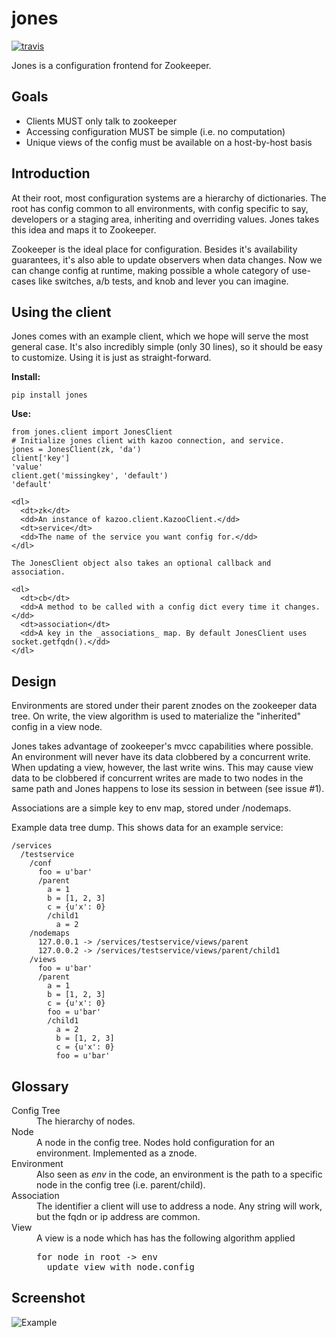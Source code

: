 jones
=====

[![travis][2]][1]

Jones is a configuration frontend for Zookeeper.

Goals
-----

   * Clients MUST only talk to zookeeper
   * Accessing configuration MUST be simple (i.e. no computation)
   * Unique views of the config must be available on a host-by-host basis

Introduction
------------

At their root, most configuration systems are a hierarchy of dictionaries. The root has config common to all environments,
with config specific to say, developers or a staging area, inheriting and overriding values. Jones takes this idea and
maps it to Zookeeper.

Zookeeper is the ideal place for configuration. Besides it's availability guarantees, it's also able to update observers
when data changes. Now we can change config at runtime, making possible a whole category of use-cases like switches, a/b
tests, and knob and lever you can imagine.

Using the client
----------------

Jones comes with an example client, which we hope will serve the most general case.
It's also incredibly simple (only 30 lines), so it should be easy to customize. Using it is just as straight-forward.

**Install:**

    pip install jones

**Use:**

    from jones.client import JonesClient
    # Initialize jones client with kazoo connection, and service.
    jones = JonesClient(zk, 'da')
    client['key']
    'value'
    client.get('missingkey', 'default')
    'default'

    <dl>
      <dt>zk</dt>
      <dd>An instance of kazoo.client.KazooClient.</dd>
      <dt>service</dt>
      <dd>The name of the service you want config for.</dd>
    </dl>

    The JonesClient object also takes an optional callback and association.

    <dl>
      <dt>cb</dt>
      <dd>A method to be called with a config dict every time it changes.</dd>
      <dt>association</dt>
      <dd>A key in the _associations_ map. By default JonesClient uses socket.getfqdn().</dd>
    </dl>

Design
------

Environments are stored under their parent znodes on the zookeeper data tree. On write, the view algorithm is used to
materialize the "inherited" config in a view node.

Jones takes advantage of zookeeper's mvcc capabilities where possible. An environment will never have its data clobbered
by a concurrent write. When updating a view, however, the last write wins. This may cause view data to be clobbered if
concurrent writes are made to two nodes in the same path and Jones happens to lose its session in between (see issue #1).

Associations are a simple key to env map, stored under /nodemaps.

Example data tree dump. This shows data for an example service:

```
/services
  /testservice
    /conf
      foo = u'bar'
      /parent
        a = 1 
        b = [1, 2, 3]
        c = {u'x': 0}
        /child1
          a = 2 
    /nodemaps
      127.0.0.1 -> /services/testservice/views/parent
      127.0.0.2 -> /services/testservice/views/parent/child1
    /views
      foo = u'bar'
      /parent
        a = 1 
        b = [1, 2, 3]
        c = {u'x': 0}
        foo = u'bar'
        /child1
          a = 2           
          b = [1, 2, 3]
          c = {u'x': 0}          
          foo = u'bar'
```

Glossary
--------

<dl>
  <dt>Config Tree</dt>
  <dd>The hierarchy of nodes.</dd>
  <dt>Node</dt>
  <dd>A node in the config tree. Nodes hold configuration for an environment. Implemented as a znode.</dd>
  <dt>Environment</dt>
  <dd>Also seen as <em>env</em> in the code, an environment is the path to a specific node in the config tree
  (i.e. parent/child).</dd>
  <dt>Association</dt>
  <dd>The identifier a client will use to address a node. Any string will work, but the fqdn or ip address are common.</dd>
  <dt>View</dt>
  <dd>A view is a node which has has the following algorithm applied
    <pre>for node in root -> env
  update view with node.config</pre>
  </dd>
</dl>

Screenshot
----------
![Example](http://code.disqus.com/jones/docs/img/testservice.png)

  [1]: http://travis-ci.org/#!/disqus/jones
  [2]: https://secure.travis-ci.org/disqus/jones.png?branch=master

